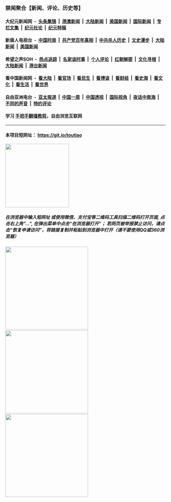 ### 禁闻聚合【新闻、评论、历史等】

#### 大纪元新闻网 &nbsp;-&nbsp; [头条集锦](indexes/E头条集锦.md?t=03060302) &nbsp;|&nbsp; [港澳新闻](indexes/E港澳新闻.md?t=03060302)  &nbsp;|&nbsp; [大陆新闻](indexes/E大陆新闻.md?t=03060302) &nbsp;|&nbsp; [美国新闻](indexes/E美国新闻.md?t=03060302) &nbsp;|&nbsp; [国际新闻](indexes/E国际新闻.md?t=03060302) &nbsp;|&nbsp; [专栏文集](indexes/E专栏文集.md?t=03060302) &nbsp;|&nbsp; [纪元社论](indexes/E纪元社论.md?t=03060302) &nbsp;|&nbsp; [纪元特稿](indexes/E纪元特稿.md?t=03060302) 

#### 新唐人电视台 &nbsp;-&nbsp; [中国时局](indexes/N中国时局.md?t=03060302) &nbsp;|&nbsp; [共产党百年真相](indexes/N共产党百年真相.md?t=03060302) &nbsp;|&nbsp; [中共杀人历史](indexes/N中共杀人历史.md?t=03060302) &nbsp;|&nbsp; [文史漫步](indexes/N文史漫步.md?t=03060302) &nbsp;|&nbsp; [大陆新闻](indexes/N大陆新闻.md?t=03060302) &nbsp;|&nbsp; [美国新闻](indexes/N美国新闻.md?t=03060302)

#### 希望之声SOH &nbsp;-&nbsp; [热点追踪](indexes/H热点追踪.md?t=03060302) &nbsp;|&nbsp; [名家谈时事](indexes/H名家谈时事.md?t=03060302) &nbsp;|&nbsp; [个人评论](indexes/H个人评论.md?t=03060302)  &nbsp;|&nbsp; [红朝解密](indexes/H红朝解密.md?t=03060302) &nbsp;|&nbsp; [文化寻根](indexes/H文化寻根.md?t=03060302) &nbsp;|&nbsp; [大陆新闻](indexes/H大陆新闻.md?t=03060302) &nbsp;|&nbsp; [港台新闻](indexes/H港台新闻.md?t=03060302)

#### 看中国新闻网 &nbsp;-&nbsp; [看大陆](indexes/S看大陆.md?t=03060302) &nbsp;|&nbsp; [看官场](indexes/S看官场.md?t=03060302) &nbsp;|&nbsp; [看民生](indexes/S看民生.md?t=03060302)  &nbsp;|&nbsp; [看博谈](indexes/S看博谈.md?t=03060302) &nbsp;|&nbsp; [看财经](indexes/S看财经.md?t=03060302) &nbsp;|&nbsp; [看史海](indexes/S看史海.md?t=03060302) &nbsp;|&nbsp; [看文化](indexes/S看文化.md?t=03060302) &nbsp;|&nbsp; [看生活](indexes/S看生活.md?t=03060302) &nbsp;|&nbsp; [看世界](indexes/S看世界.md?t=03060302)

#### 自由亚洲电台 &nbsp;-&nbsp; [亚太报道](indexes/R亚太报道.md?t=03060302) &nbsp;|&nbsp; [中国一周](indexes/R中国一周.md?t=03060302) &nbsp;|&nbsp; [中国透视](indexes/R中国透视.md?t=03060302)  &nbsp;|&nbsp; [国际视角](indexes/R国际视角.md?t=03060302) &nbsp;|&nbsp; [夜话中南海](indexes/R夜话中南海.md?t=03060302) &nbsp;|&nbsp; [不同的声音](indexes/R不同的声音.md?t=03060302) &nbsp;|&nbsp; [特约评论](indexes/R特约评论.md?t=03060302)

#### 学习 [手把手翻墙教程](https://github.com/gfw-breaker/guides/wiki)，自由浏览互联网

----

#### 本项目短网址： https://git.io/toutiao
<img src="https://raw.githubusercontent.com/gfw-breaker/banned-news/master/scripts/img/qr.png" width="200px"/>  

##### 在浏览器中输入短网址 或使用微信、支付宝等二维码工具扫描二维码打开页面, 点击右上角"...", 在弹出菜单中点击“在浏览器打开”； 若网页被举报禁止访问，请点击“恢复申请访问”，将链接复制并粘贴到浏览器中打开（请不要使用QQ或360浏览器）

<img src="https://raw.githubusercontent.com/gfw-breaker/banned-news/master/scripts/img/1.png" width="260px"/> &nbsp; <img src="https://raw.githubusercontent.com/gfw-breaker/banned-news/master/scripts/img/2.png" width="260px"/> &nbsp; <img src="https://raw.githubusercontent.com/gfw-breaker/banned-news/master/scripts/img/3.png" width="260px"/>
